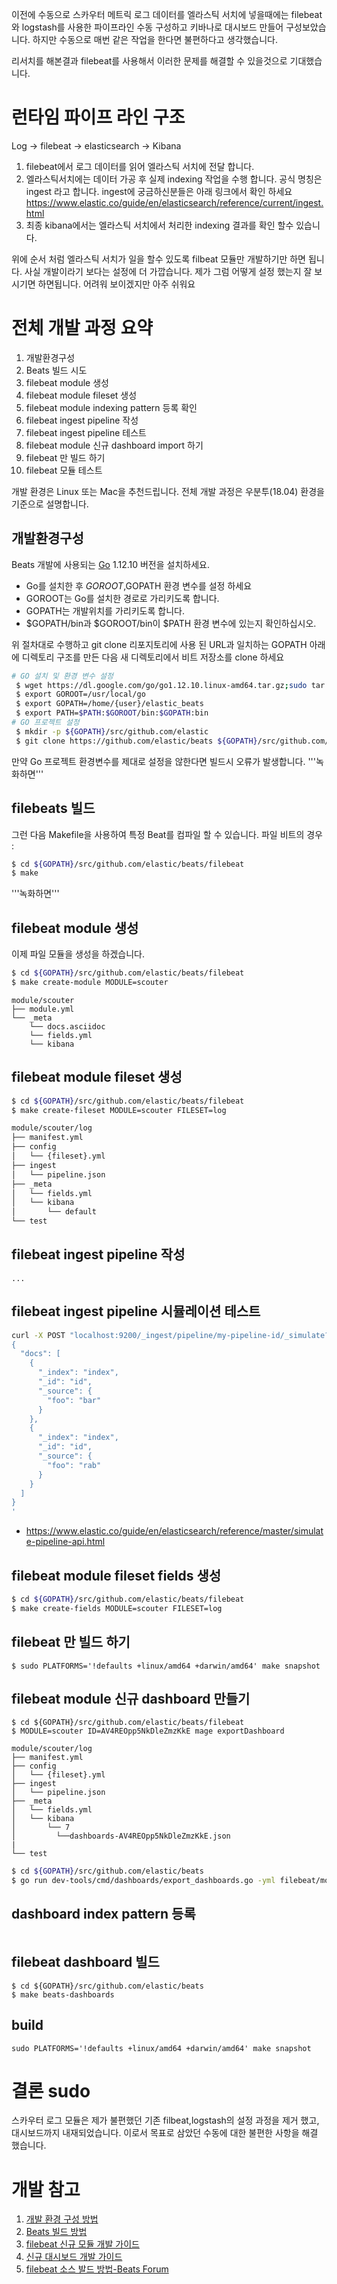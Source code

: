 이전에 수동으로 스카우터 메트릭 로그 데이터를 엘라스틱 서치에 넣을때에는 filebeat와 logstash를 사용한 
파이프라인 수동 구성하고 키바나로 대시보드 만들어 구성보았습니다. 하지만 수동으로 매번 같은 작업을  한다면 불편하다고 생각했습니다.

리서치를 해본결과 filebeat를 사용해서 이러한 문제를 해결할 수 있을것으로 기대했습니다.
 
 
# 런타임 파이프 라인 구조 
  Log -> filebeat -> elasticsearch -> Kibana

1. filebeat에서 로그 데이터를 읽어 엘라스틱 서치에 전달 합니다. 
2. 엘라스틱서치에는 데이터 가공 후 실제 indexing 작업을 수행 합니다. 공식 명칭은 ingest 라고 합니다. 
 ingest에 궁금하신분들은 아래 링크에서 확인 하세요 <br/>https://www.elastic.co/guide/en/elasticsearch/reference/current/ingest.html  
3. 최종 kibana에서는 엘라스틱 서치에서 처리한 indexing 결과를 확인 할수 있습니다.     

위에 순서 처럼 엘라스틱 서치가 일을 할수 있도록 filbeat 모듈만 개발하기만 하면 됩니다. 사실 개발이라기 보다는 설정에 더 가깝습니다.
제가 그럼 어떻게 설정 했는지 잘 보시기면 하면됩니다. 어려워 보이겠지만 아주 쉬워요 
      
# 전체 개발 과정 요약 
1. 개발환경구성
1. Beats 빌드 시도   
1. filebeat module 생성 
1. filebeat module fileset 생성
1. filebeat module indexing pattern 등록 확인   
1. filebeat ingest pipeline 작성
1. filebeat ingest pipeline 테스트
1. filebeat module 신규 dashboard import 하기           
1. filebeat 만 빌드 하기 
1. filebeat 모듈 테스트

개발 환경은 Linux 또는 Mac을 추천드립니다. 전체 개발 과정은 우분투(18.04) 환경을 기준으로 설명합니다. 
 ## 개발환경구성
Beats 개발에 사용되는 [Go](https://golang.org/) 1.12.10 버전을 설치하세요.

- Go를 설치한 후 $GOROOT,$GOPATH 환경 변수를 설정 하세요 
- GOROOT는 Go를 설치한 경로로 가리키도록 합니다. 
- GOPATH는 개발위치를 가리키도록 합니다.
- $GOPATH/bin과 $GOROOT/bin이 $PATH 환경 변수에 있는지 확인하십시오.

위 절차대로  수행하고 git clone 리포지토리에 사용 된 URL과 일치하는 GOPATH 아래에 디렉토리 구조를 만든 다음 새 디렉토리에서 비트 저장소를 clone 하세요

```bash
# GO 설치 및 환경 변수 설정 
 $ wget https://dl.google.com/go/go1.12.10.linux-amd64.tar.gz;sudo tar xvfz go1.12.10.linux-amd64.tar.gz -C /usr/local
 $ export GOROOT=/usr/local/go
 $ export GOPATH=/home/{user}/elastic_beats
 $ export PATH=$PATH:$GOROOT/bin:$GOPATH:bin
# GO 프로젝트 설정  
 $ mkdir -p ${GOPATH}/src/github.com/elastic
 $ git clone https://github.com/elastic/beats ${GOPATH}/src/github.com/elastic/beats    
``` 
만약 Go 프로젝트 환경변수를 제대로 설정을 않한다면 빌드시 오류가 발생합니다.
'''녹화하면'''
## filebeats 빌드 
그런 다음 Makefile을 사용하여 특정 Beat를 컴파일 할 수 있습니다. 파일 비트의 경우 :
```bash
$ cd ${GOPATH}/src/github.com/elastic/beats/filebeat
$ make
```  
'''녹화하면'''

## filebeat module 생성
이제 파일 모듈을 생성을 하겠습니다. 

```bash
$ cd ${GOPATH}/src/github.com/elastic/beats/filebeat
$ make create-module MODULE=scouter
```

```
module/scouter
├── module.yml
└── _meta
    └── docs.asciidoc
    └── fields.yml
    └── kibana                  
``` 

## filebeat module fileset 생성
```bash
$ cd ${GOPATH}/src/github.com/elastic/beats/filebeat
$ make create-fileset MODULE=scouter FILESET=log
```
```bash
module/scouter/log
├── manifest.yml
├── config
│   └── {fileset}.yml
├── ingest
│   └── pipeline.json
├── _meta
│   └── fields.yml
│   └── kibana
│       └── default
└── test
```
  
## filebeat ingest pipeline 작성
```
...
```
## filebeat ingest pipeline 시뮬레이션 테스트
```bash
curl -X POST "localhost:9200/_ingest/pipeline/my-pipeline-id/_simulate?pretty" -H 'Content-Type: application/json' -d'
{
  "docs": [
    {
      "_index": "index",
      "_id": "id",
      "_source": {
        "foo": "bar"
      }
    },
    {
      "_index": "index",
      "_id": "id",
      "_source": {
        "foo": "rab"
      }
    }
  ]
}
'
```
 - https://www.elastic.co/guide/en/elasticsearch/reference/master/simulate-pipeline-api.html

## filebeat module fileset fields 생성

```bash
$ cd ${GOPATH}/src/github.com/elastic/beats/filebeat
$ make create-fields MODULE=scouter FILESET=log
```
 
           
## filebeat 만 빌드 하기
```
$ sudo PLATFORMS='!defaults +linux/amd64 +darwin/amd64' make snapshot
```

## filebeat module 신규 dashboard 만들기 
```
$ cd ${GOPATH}/src/github.com/elastic/beats/filebeat
$ MODULE=scouter ID=AV4REOpp5NkDleZmzKkE mage exportDashboard
```
```
module/scouter/log
├── manifest.yml
├── config
│   └── {fileset}.yml
├── ingest
│   └── pipeline.json
├── _meta
│   └── fields.yml
│   └── kibana
│       └── 7
│         └──dashboards-AV4REOpp5NkDleZmzKkE.json
|             
└── test
```

```bash
$ cd ${GOPATH}/src/github.com/elastic/beats
$ go run dev-tools/cmd/dashboards/export_dashboards.go -yml filebeat/module/scouter/module.yml   
```
## dashboard index pattern 등록  
```
```
## filebeat dashboard 빌드 
```
$ cd ${GOPATH}/src/github.com/elastic/beats
$ make beats-dashboards
```
## build 
```
sudo PLATFORMS='!defaults +linux/amd64 +darwin/amd64' make snapshot
```
# 결론 sudo 
스카우터 로그 모듈은 제가 불편했던 기존 filbeat,logstash의 설정 과정을 제거 했고, 대시보드까지 내재되었습니다. 
이로서 목표로 삼았던 수동에 대한 불편한 사항을 해결 했습니다. 
                    
         
# 개발 참고 
1. [개발 환경 구성 방법](https://www.elastic.co/guide/en/beats/devguide/current/beats-contributing.html)
2. [Beats 빌드 방법](https://discuss.elastic.co/t/how-to-compile-filebeat-source-code/174158/5)
3. [filebeat 신규 모듈 개발 가이드](https://www.elastic.co/guide/en/beats/devguide/current/filebeat-modules-devguide.html)
4. [신규 대시보드 개발 가이드](https://github.com/eskrug/beats/blob/master/docs/devguide/newdashboards.asciido)
5. [filebeat 소스 발드 방법-Beats Forum](https://discuss.elastic.co/t/how-to-compile-filebeat-source-code/174158/7)